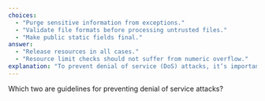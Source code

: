 ```yaml
---
choices:
  - "Purge sensitive information from exceptions."
  - "Validate file formats before processing untrusted files."
  - "Make public static fields final."
answer:
  - "Release resources in all cases."
  - "Resource limit checks should not suffer from numeric overflow."
explanation: "To prevent denial of service (DoS) attacks, it’s important to manage resources carefully and ensure calculations (like limits and counters) don’t suffer from numeric overflows, which can be exploited. Releasing resources ensures the system doesn't run out of them under attack conditions."
---
```


Which two are guidelines for preventing denial of service attacks?
